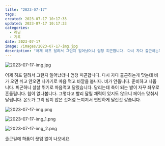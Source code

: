 ```yaml
---
title: "2023-07-17"
tags:
created: 2023-07-17 10:17:33
updated: 2023-07-17 10:17:33
categories:
  - 러닝
  - 기록
date: 2023-07-17
image: /images/2023-07-17-img.jpg
description: "어제 하프 달려서 그런지 일어났더니 엄청 피곤합니다. 다시 자다 출근하는게 맞는데 비가 오면 쉬고 안오면 나가기로 마음 먹고 바깥을 봅니다. 비가 안옵니다. 준비하고 나옵니다. 피곤하니 살살 뛰기로 마음먹고 달렸습니다. 달리는데 축이 되는 발이 자꾸 좌우로 흔들립니다. 힘이 없나봅니다."
---
```


![2023-07-17-img.jpg](/images/2023-07-17-img.jpg)
 
 

어제 하프 달려서 그런지 일어났더니 엄청 피곤합니다. 다시 자다 출근하는게 맞는데 비가 오면 쉬고 안오면 나가기로 마음 먹고 바깥을 봅니다. 비가 안옵니다. 준비하고 나옵니다.
피곤하니 살살 뛰기로 마음먹고 달렸습니다. 달리는데 축이 되는 발이 자꾸 좌우로 흔들립니다. 힘이 없나봅니다. 그렇다고 빨리 달릴 체력이 있지도 않으니 페이스 맞춰서 달립니다. 온도가 그리 덥지 않은 것처럼 느껴져서 편안하게 달린것 같습니다.

 
 ![2023-07-17-img.png](/images/2023-07-17-img.png)
 
 

 
 ![2023-07-17-img_1.png](/images/2023-07-17-img_1.png)
 
 

 
 ![2023-07-17-img_2.png](/images/2023-07-17-img_2.png)
 
 

출근길에 하품이 끊임 없이 나오네요.
